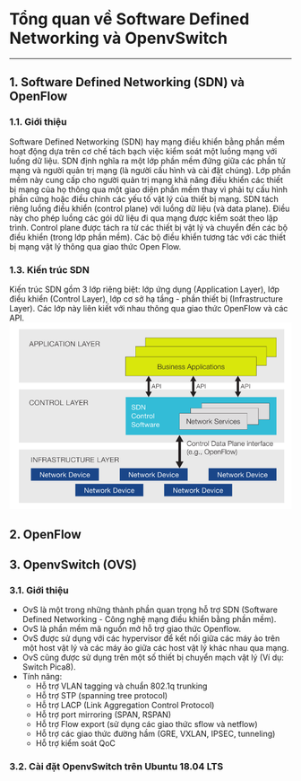 # Tổng quan về Software Defined Networking và OpenvSwitch
---
## 1. Software Defined Networking (SDN) và OpenFlow
### 1.1. Giới thiệu
Software Defined Networking (SDN) hay mạng điều khiển bằng phần mềm hoạt động dựa trên cơ chế tách bạch việc kiểm soát một luồng mạng với luồng dữ liệu. SDN định nghĩa ra một lớp phần mềm đứng giữa các phần tử mạng và người quản trị mạng (là người cấu hình và cài đặt chúng). Lớp phần mềm này cung cấp cho người quản trị mạng khả năng điều khiển các thiết bị mạng của họ thông qua một giao diện phần mềm thay vì phải tự cấu hình phần cứng hoặc điều chỉnh các yếu tố vật lý của thiết bị mạng. 
SDN tách riêng luồng điều khiển (control plane) với luồng dữ liệu (và data plane). Điều này cho phép luồng các gói dữ liệu đi qua mạng được kiểm soát theo lập trình. Control plane được tách ra từ các thiết bị vật lý và chuyển đến các bộ điều khiển (trong lớp phần mềm). Các bộ điều khiển tương tác với các thiết bị mạng vật lý thông qua giao thức Open Flow. 

### 1.3. Kiến trúc SDN
Kiến trúc SDN gồm 3 lớp riêng biệt: lớp ứng dụng (Application Layer), lớp điều khiển (Control Layer), lớp cơ sở hạ tầng - phần thiết bị (Infrastructure Layer). Các lớp này liên kiết với nhau thông qua giao thức OpenFlow và các API.
![](images/1-OVS-Introduction/1-SDN-Arch.png)

## 2. OpenFlow
## 3. OpenvSwitch (OVS)
### 3.1. Giới thiệu
- OvS là một trong những thành phần quan trọng hỗ trợ SDN (Software Defined Networking - Công nghệ mạng điều khiển bằng phần mềm).
- OvS là phần mềm mã nguồn mở hỗ trợ giao thức Openflow.
- OvS được sử dụng với các hypervisor để kết nối giữa các máy ảo trên một host vật lý và các máy ảo giữa các host vật lý khác nhau qua mạng.
- OvS cũng được sử dụng trên một số thiết bị chuyển mạch vật lý (Ví dụ: Switch Pica8).
- Tính năng:
    - Hỗ trợ VLAN tagging và chuẩn 802.1q trunking
    - Hỗ trợ STP (spanning tree protocol)
    - Hỗ trợ LACP (Link Aggregation Control Protocol)
    - Hỗ trợ port mirroring (SPAN, RSPAN)
    - Hỗ trợ Flow export (sử dụng các giao thức sflow và netflow)
    - Hỗ trợ các giao thức đường hầm (GRE, VXLAN, IPSEC, tunneling)
    - Hỗ trợ kiểm soát QoC

### 3.2. Cài đặt OpenvSwitch trên Ubuntu 18.04 LTS